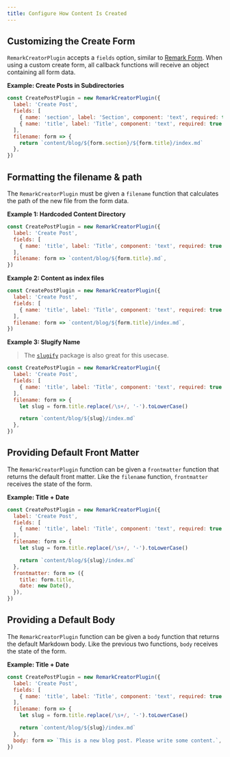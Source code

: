 ```yaml
---
title: Configure How Content Is Created
---
```


## Customizing the Create Form

`RemarkCreatorPlugin` accepts a `fields` option, similar to [Remark Form](/guides/gatsby/markdown/create-remark-form). When using a custom create form, all callback functions will receive an object containing all form data.

**Example: Create Posts in Subdirectories**

```javascript
const CreatePostPlugin = new RemarkCreatorPlugin({
  label: 'Create Post',
  fields: [
    { name: 'section', label: 'Section', component: 'text', required: true },
    { name: 'title', label: 'Title', component: 'text', required: true },
  ],
  filename: form => {
    return `content/blog/${form.section}/${form.title}/index.md`
  },
})
```

## Formatting the filename & path

The `RemarkCreatorPlugin` must be given a `filename` function that calculates the path of the new file from the form data.

**Example 1: Hardcoded Content Directory**

```javascript
const CreatePostPlugin = new RemarkCreatorPlugin({
  label: 'Create Post',
  fields: [
    { name: 'title', label: 'Title', component: 'text', required: true },
  ],
  filename: form => `content/blog/${form.title}.md`,
})
```

**Example 2: Content as index files**

```javascript
const CreatePostPlugin = new RemarkCreatorPlugin({
  label: 'Create Post',
  fields: [
    { name: 'title', label: 'Title', component: 'text', required: true },
  ],
  filename: form => `content/blog/${form.title}/index.md`,
})
```

**Example 3: Slugify Name**

> The [`slugify`](https://www.npmjs.com/package/slugify) package is also great for this usecase.

```javascript
const CreatePostPlugin = new RemarkCreatorPlugin({
  label: 'Create Post',
  fields: [
    { name: 'title', label: 'Title', component: 'text', required: true },
  ],
  filename: form => {
    let slug = form.title.replace(/\s+/, '-').toLowerCase()

    return `content/blog/${slug}/index.md`
  },
})
```

## Providing Default Front Matter

The `RemarkCreatorPlugin` function can be given a `frontmatter` function that returns the default front matter. Like the `filename` function, `frontmatter` receives the state of the form.

**Example: Title + Date**

```javascript
const CreatePostPlugin = new RemarkCreatorPlugin({
  label: 'Create Post',
  fields: [
    { name: 'title', label: 'Title', component: 'text', required: true },
  ],
  filename: form => {
    let slug = form.title.replace(/\s+/, '-').toLowerCase()

    return `content/blog/${slug}/index.md`
  },
  frontmatter: form => ({
    title: form.title,
    date: new Date(),
  }),
})
```

## Providing a Default Body

The `RemarkCreatorPlugin` function can be given a `body` function that returns the default Markdown body. Like the previous two functions, `body` receives the state of the form.

**Example: Title + Date**

```javascript
const CreatePostPlugin = new RemarkCreatorPlugin({
  label: 'Create Post',
  fields: [
    { name: 'title', label: 'Title', component: 'text', required: true },
  ],
  filename: form => {
    let slug = form.title.replace(/\s+/, '-').toLowerCase()

    return `content/blog/${slug}/index.md`
  },
  body: form => `This is a new blog post. Please write some content.`,
})
```

